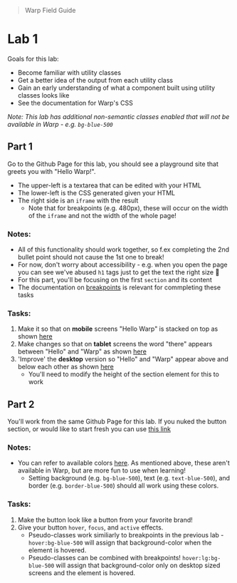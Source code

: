 >  Warp Field Guide

# Lab 1

Goals for this lab:
- Become familiar with utility classes
- Get a better idea of the output from each utility class
- Gain an early understanding of what a component built using utility classes looks like
- See the documentation for Warp's CSS

*Note: This lab has additional non-semantic classes enabled that will not be available in Warp - e.g. `bg-blue-500`*

## Part 1

Go to the Github Page for this lab, you should see a playground site that greets you with "Hello Warp!".

- The upper-left is a textarea that can be edited with your HTML
- The lower-left is the CSS generated given your HTML
- The right side is an `iframe` with the result
  - Note that for breakpoints (e.g. 480px), these will occur on the width of the `iframe` and not the width of the whole page!

### Notes:

- All of this functionality should work together, so f.ex completing the 2nd bullet point should not cause the 1st one to break!
- For now, don't worry about accessibility - e.g. when you open the page you can see we've abused `h1` tags just to get the text the right size 🙈
- For this part, you'll be focusing on the first `section` and its content
- The documentation on [breakpoints](https://warp-ds.github.io/css-docs/class-variants#breakpoints-and-media-queries) is relevant for commpleting these tasks

### Tasks:

1. Make it so that on **mobile** screens "Hello Warp" is stacked on top as shown [here](/.github/assets/task-1-1.png?raw=true)
2. Make changes so that on **tablet** screens the word "there" appears between "Hello" and "Warp" as shown [here](/.github/assets/task-1-2.png?raw=true)
3. 'Improve' the **desktop** version so "Hello" and "Warp" appear above and below each other as shown [here](/.github/assets/task-1-3.png?raw=true)
    - You'll need to modify the height of the section element for this to work

## Part 2

You'll work from the same Github Page for this lab. If you nuked the button section, or would like to start fresh you can use [this link](https://learn-warp-ds.github.io/lab-1?html=DwCwTABAxgNghgZwQXgEQFsAuBaAzGVAPgE0B7AVwCcIAjczTUgOwhAFNK2JBeDcHEd4APThCAKGAI2UTAEtm0eEjQAHPJBqlKAEw5ERECMDoNmhAMIxpUANYR0bQUcZNRgiVNnOgA)

### Notes:
- You can refer to available colors [here](https://tailwindcss.com/docs/customizing-colors). As mentioned above, these aren't available in Warp, but are more fun to use when learning!
  - Setting background (e.g. `bg-blue-500`), text (e.g. `text-blue-500`), and border (e.g. `border-blue-500`) should all work using these colors.

### Tasks:
1. Make the button look like a button from your favorite brand!
2. Give your button `hover`, `focus`, and `active` effects.
    - Pseudo-classes work similiarly to breakpoints in the previous lab - `hover:bg-blue-500` will assign that background-color when the element is hovered.
    - Pseudo-classes can be combined with breakpoints! `hover:lg:bg-blue-500` will assign that background-color only on desktop sized screens and the element is hovered.
